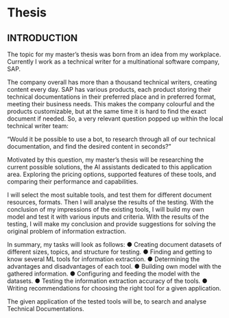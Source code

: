 # Thesis

## INTRODUCTION

The topic for my master’s thesis was born from an idea from my workplace. Currently I work as a technical writer for a multinational software company, SAP.

The company overall has more than a thousand technical writers, creating content every day. SAP has various products, each product storing their technical documentations in their preferred place and in preferred format, meeting their business needs.
This makes the company colourful and the products customizable, but at the same time it is hard to find the exact document if needed. So, a very relevant question popped up within the local technical writer team:

“Would it be possible to use a bot, to research through all of our technical documentation, and find the desired content in seconds?”

Motivated by this question, my master’s thesis will be researching the current possible solutions, the AI assistants dedicated to this application area. Exploring the pricing options, supported features of these tools, and comparing their performance and capabilities.

I will select the most suitable tools, and test them for different document resources, formats. Then I will analyse the results of the testing.
With the conclusion of my impressions of the existing tools, I will build my own model and test it with various inputs and criteria. With the results of the testing, I will make my conclusion and provide suggestions for solving the original problem of information extraction.

In summary, my tasks will look as follows:
● Creating document datasets of different sizes, topics, and structure for testing.
● Finding and getting to know several ML tools for information extraction.
● Determining the advantages and disadvantages of each tool.
● Building own model with the gathered information.
● Configuring and feeding the model with the datasets.
● Testing the information extraction accuracy of the tools.
● Writing recommendations for choosing the right tool for a given application.

The given application of the tested tools will be, to search and analyse Technical Documentations.

